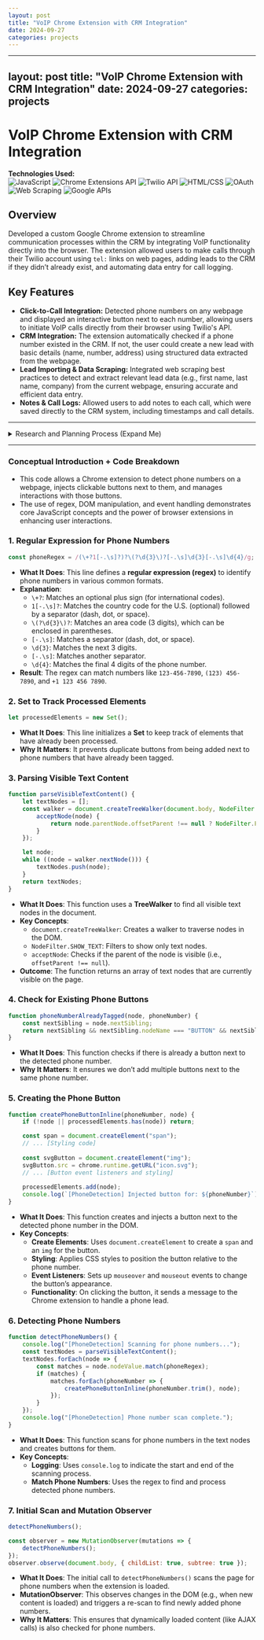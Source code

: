 ```yaml
---
layout: post
title: "VoIP Chrome Extension with CRM Integration"
date: 2024-09-27
categories: projects
---
```


---
layout: post
title: "VoIP Chrome Extension with CRM Integration"
date: 2024-09-27
categories: projects
---
# VoIP Chrome Extension with CRM Integration

**Technologies Used:**  
![JavaScript](https://img.shields.io/badge/-JavaScript-F7DF1E?logo=javascript&logoColor=black) ![Chrome Extensions API](https://img.shields.io/badge/-Chrome_Extensions_API-4285F4?logo=google-chrome&logoColor=white) ![Twilio API](https://img.shields.io/badge/-Twilio_API-F22F46?logo=twilio&logoColor=white) ![HTML/CSS](https://img.shields.io/badge/-HTML/CSS-E34F26?logo=html5&logoColor=white) ![OAuth](https://img.shields.io/badge/-OAuth-4285F4?logo=oauth&logoColor=white) ![Web Scraping](https://img.shields.io/badge/-Web_Scraping-239120?logo=python&logoColor=white) ![Google APIs](https://img.shields.io/badge/-Google_APIs-4285F4?logo=google&logoColor=white)

## Overview

Developed a custom Google Chrome extension to streamline communication processes within the CRM by integrating VoIP functionality directly into the browser. The extension allowed users to make calls through their Twilio account using `tel:` links on web pages, adding leads to the CRM if they didn’t already exist, and automating data entry for call logging.

## Key Features

- **Click-to-Call Integration:** Detected phone numbers on any webpage and displayed an interactive button next to each number, allowing users to initiate VoIP calls directly from their browser using Twilio's API.
- **CRM Integration:** The extension automatically checked if a phone number existed in the CRM. If not, the user could create a new lead with basic details (name, number, address) using structured data extracted from the webpage.
- **Lead Importing & Data Scraping:** Integrated web scraping best practices to detect and extract relevant lead data (e.g., first name, last name, company) from the current webpage, ensuring accurate and efficient data entry.
- **Notes & Call Logs:** Allowed users to add notes to each call, which were saved directly to the CRM system, including timestamps and call details.

---

<details>
<summary>Research and Planning Process (Expand Me) </summary>



### Research & Planning

- Began by analyzing existing CRM workflows and understanding pain points in the sales process. Identified inefficiencies in manually dialing numbers and logging calls into the CRM.
- Planned the architecture for integrating VoIP services using Twilio's API and extending Chrome’s functionality to interact with web pages and phone numbers dynamically.

### Development

1. **Initial Setup:** Set up the Chrome Extension project, defining manifest files and core background/event scripts. Integrated the Twilio API to handle call initiation directly from the browser.
2. **Click-to-Call Feature:** Implemented logic to detect phone numbers (`tel:` links) on webpages using JavaScript and DOM manipulation. Added a clickable button next to each number to initiate a call.
3. **CRM Integration:** Leveraged APIs to check if the phone number already existed in the CRM and provided a popup for users to input lead details when the number was new. This data was then automatically added to the CRM via API calls.
4. **Data Scraping:** Developed web scraping logic to extract relevant details such as name, phone number, and company information directly from the page, improving the user’s ability to quickly generate new leads.
5. **Notes & Logging:** Created a call logging system that recorded the call details and any notes entered by the user. This information was linked to the CRM for future reference and reporting.

### Testing & QA

- Extensively tested the extension across multiple websites to ensure phone number detection worked consistently. Debugged issues related to DOM parsing and made adjustments for edge cases, such as different number formats.
- Verified Twilio call initiation and CRM integration workflows to ensure smooth user experiences and proper data flow.

### Deployment & Feedback

- Released the extension for internal sales team usage. Gathered feedback on the UI, functionality, and efficiency, which led to further optimization of call logs and lead creation processes.
- Ensured compliance with data security standards, particularly around handling customer data and CRM integration.

</details>

---
### Conceptual Introduction + Code Breakdown
- This code allows a Chrome extension to detect phone numbers on a webpage, injects clickable buttons next to them, and manages interactions with those buttons. 
- The use of regex, DOM manipulation, and event handling demonstrates core JavaScript concepts and the power of browser extensions in enhancing user interactions.

### 1. **Regular Expression for Phone Numbers**
```javascript
const phoneRegex = /(\+?1[-.\s]?)?\(?\d{3}\)?[-.\s]\d{3}[-.\s]\d{4}/g;
```
- **What It Does**: This line defines a **regular expression (regex)** to identify phone numbers in various common formats. 
- **Explanation**:
  - `\+?`: Matches an optional plus sign (for international codes).
  - `1[-.\s]?`: Matches the country code for the U.S. (optional) followed by a separator (dash, dot, or space).
  - `\(?\d{3}\)?`: Matches an area code (3 digits), which can be enclosed in parentheses.
  - `[-.\s]`: Matches a separator (dash, dot, or space).
  - `\d{3}`: Matches the next 3 digits.
  - `[-.\s]`: Matches another separator.
  - `\d{4}`: Matches the final 4 digits of the phone number.
- **Result**: The regex can match numbers like `123-456-7890`, `(123) 456-7890`, and `+1 123 456 7890`.

### 2. **Set to Track Processed Elements**
```javascript
let processedElements = new Set();
```
- **What It Does**: This line initializes a **Set** to keep track of elements that have already been processed.
- **Why It Matters**: It prevents duplicate buttons from being added next to phone numbers that have already been tagged.

### 3. **Parsing Visible Text Content**
```javascript
function parseVisibleTextContent() {
    let textNodes = [];
    const walker = document.createTreeWalker(document.body, NodeFilter.SHOW_TEXT, {
        acceptNode(node) {
            return node.parentNode.offsetParent !== null ? NodeFilter.FILTER_ACCEPT : NodeFilter.FILTER_REJECT;
        }
    });

    let node;
    while ((node = walker.nextNode())) {
        textNodes.push(node);
    }
    return textNodes;
}
```
- **What It Does**: This function uses a **TreeWalker** to find all visible text nodes in the document.
- **Key Concepts**:
  - `document.createTreeWalker`: Creates a walker to traverse nodes in the DOM.
  - `NodeFilter.SHOW_TEXT`: Filters to show only text nodes.
  - `acceptNode`: Checks if the parent of the node is visible (i.e., `offsetParent !== null`).
- **Outcome**: The function returns an array of text nodes that are currently visible on the page.

### 4. **Check for Existing Phone Buttons**
```javascript
function phoneNumberAlreadyTagged(node, phoneNumber) {
    const nextSibling = node.nextSibling;
    return nextSibling && nextSibling.nodeName === "BUTTON" && nextSibling.title.includes(phoneNumber);
}
```
- **What It Does**: This function checks if there is already a button next to the detected phone number.
- **Why It Matters**: It ensures we don’t add multiple buttons next to the same phone number.

### 5. **Creating the Phone Button**
```javascript
function createPhoneButtonInline(phoneNumber, node) {
    if (!node || processedElements.has(node)) return;

    const span = document.createElement("span");
    // ... [Styling code]
    
    const svgButton = document.createElement("img");
    svgButton.src = chrome.runtime.getURL("icon.svg");
    // ... [Button event listeners and styling]
    
    processedElements.add(node);
    console.log(`[PhoneDetection] Injected button for: ${phoneNumber}`);
}
```
- **What It Does**: This function creates and injects a button next to the detected phone number in the DOM.
- **Key Concepts**:
  - **Create Elements**: Uses `document.createElement` to create a `span` and an `img` for the button.
  - **Styling**: Applies CSS styles to position the button relative to the phone number.
  - **Event Listeners**: Sets up `mouseover` and `mouseout` events to change the button’s appearance.
  - **Functionality**: On clicking the button, it sends a message to the Chrome extension to handle a phone lead.

### 6. **Detecting Phone Numbers**
```javascript
function detectPhoneNumbers() {
    console.log("[PhoneDetection] Scanning for phone numbers...");
    const textNodes = parseVisibleTextContent();
    textNodes.forEach(node => {
        const matches = node.nodeValue.match(phoneRegex);
        if (matches) {
            matches.forEach(phoneNumber => {
                createPhoneButtonInline(phoneNumber.trim(), node);
            });
        }
    });
    console.log("[PhoneDetection] Phone number scan complete.");
}
```
- **What It Does**: This function scans for phone numbers in the text nodes and creates buttons for them.
- **Key Concepts**:
  - **Logging**: Uses `console.log` to indicate the start and end of the scanning process.
  - **Match Phone Numbers**: Uses the regex to find and process detected phone numbers.

### 7. **Initial Scan and Mutation Observer**
```javascript
detectPhoneNumbers();

const observer = new MutationObserver(mutations => {
    detectPhoneNumbers();
});
observer.observe(document.body, { childList: true, subtree: true });
```
- **What It Does**: The initial call to `detectPhoneNumbers()` scans the page for phone numbers when the extension is loaded. 
- **MutationObserver**: This observes changes in the DOM (e.g., when new content is loaded) and triggers a re-scan to find newly added phone numbers.
- **Why It Matters**: This ensures that dynamically loaded content (like AJAX calls) is also checked for phone numbers.


